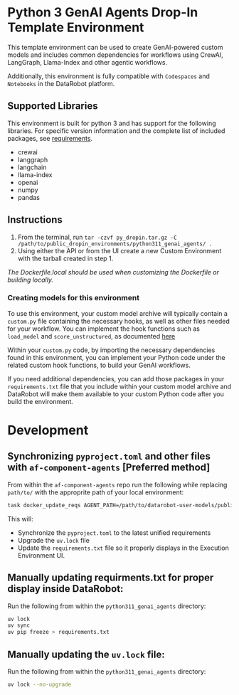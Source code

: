 # Python 3 GenAI Agents Drop-In Template Environment

This template environment can be used to create GenAI-powered custom models and includes common dependencies for
workflows using CrewAI, LangGraph, Llama-Index and other agentic workflows.

Additionally, this environment is fully compatible with `Codespaces` and `Notebooks` in the DataRobot platform.

## Supported Libraries

This environment is built for python 3 and has support for the following libraries.
For specific version information and the complete list of included packages, see [requirements](requirements.txt).

- crewai
- langgraph
- langchain
- llama-index
- openai
- numpy
- pandas

## Instructions

1. From the terminal, run `tar -czvf py_dropin.tar.gz -C /path/to/public_dropin_environments/python311_genai_agents/ .`
2. Using either the API or from the UI create a new Custom Environment with the tarball created
in step 1.

_The Dockerfile.local should be used when customizing the Dockerfile or building locally._

### Creating models for this environment

To use this environment, your custom model archive will typically contain a `custom.py` file containing the necessary hooks, as well as other files needed for your workflow. You can implement the hook functions such as `load_model` and `score_unstructured`, as documented [here](../../custom_model_runner/README.md)

Within your `custom.py` code, by importing the necessary dependencies found in this environment, you can implement your Python code under the related custom hook functions, to build your GenAI workflows.

If you need additional dependencies, you can add those packages in your `requirements.txt` file that you include within your custom model archive and DataRobot will make them available to your custom Python code after you build the environment.

# Development

## Synchronizing `pyproject.toml` and other files with `af-component-agents` [Preferred method]
From within the `af-component-agents` repo run the following while replacing `path/to/` with the approprite path of your local environment:
```bash
task docker_update_reqs AGENT_PATH=/path/to/datarobot-user-models/public_dropin_environments/python311_genai_agents
```

This will:
- Synchronize the `pyproject.toml` to the latest unified requirements
- Upgrade the `uv.lock` file
- Update the `requirements.txt` file so it properly displays in the Execution Environment UI.

## Manually updating requirments.txt for proper display inside DataRobot:
Run the following from within the `python311_genai_agents` directory:
```bash
uv lock 
uv sync
uv pip freeze > requirements.txt
```

## Manually updating the `uv.lock` file:
Run the following from within the `python311_genai_agents` directory:
```bash
uv lock --no-upgrade
```